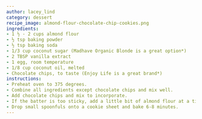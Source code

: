 ```yaml
---
author: lacey_lind
category: dessert
recipe_image: almond-flour-chocolate-chip-cookies.png
ingredients:
- 1 ½ - 2 cups almond flour
- ½ tsp baking powder
- ½ tsp baking soda
- 1/3 cup coconut sugar (Madhave Organic Blonde is a great option*)
- 2 TBSP vanilla extract
- 1 egg, room temperature
- 1/8 cup coconut oil, melted
- Chocolate chips, to taste (Enjoy Life is a great brand*)
instructions:
- Preheat oven to 375 degrees.
- Combine all ingredients except chocolate chips and mix well.
- Add chocolate chips and mix to incorporate.
- If the batter is too sticky, add a little bit of almond flour at a time. If the batter is too dry, add a LIITLE coconut oil at a time and mix well.
- Drop small spoonfuls onto a cookie sheet and bake 6-8 minutes.
---
```

